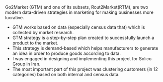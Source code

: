 Go2Market (GTM) and one of its subsets,  Rout2Market(RTM), are two modern data-driven strategies in marketing for making businesses more lucrative.

* GTM works based on data (especially census data that) which is collected by market research. 
* GTM strategy is a step-by-step plan created to successfully launch a product to the market. 
* This strategy is demand-based which helps manufacturers to generate an idea in order to produce goods according to data. 
* I was engaged in designing and implementing this project for Solico Group in Iran.
* The most important part of this project was clustering customers (in 12 categories) based on both internal and census data.
